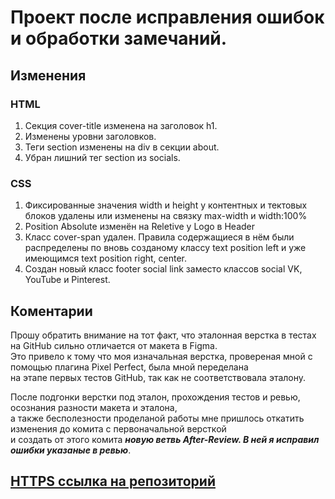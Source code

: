 # Проект после исправления ошибок и обработки замечаний.

## Изменения

### HTML
1. Cекция cover-title изменена на заголовок h1.
2. Изменены уровни заголовков. 
3. Теги section изменены на div в секции about.
4. Убран лишний тег section из socials.   

### CSS
1. Фиксированные значения width и height у контентных и тектовых блоков удалены или изменены на связку max-width и width:100%
2. Position Absolute изменён на Reletive у Logo в Header
3. Класс cover-span удален. 
   Правила содержащиеся в нём были распределены по вновь созданому классу text position left и уже имеющимся text position right, center.
4. Создан новый класс footer social link заместо классов social VK, YouTube и Pinterest.

## Коментарии
Прошу обратить внимание на тот факт, что эталонная верстка в тестах на GitHub сильно отличается от макета в Figma.  
Это привело к тому что моя изначальная верстка, провереная мной с помощью плагина Pixel Perfect, была мной переделана   
на этапе первых тестов GitHub, так как не соответствовала эталону.


После подгонки верстки под эталон, прохождения тестов и ревью, осознания разности макета и эталона,  
а также бесполезности проделаной работы мне пришлось откатить изменения до комита с первоначальной версткой  
и создать от этого комита **_новую ветвь After-Review. В ней я исправил ошибки указаные в ревью_**.

## [HTTPS ссылка на репозиторий]()

  